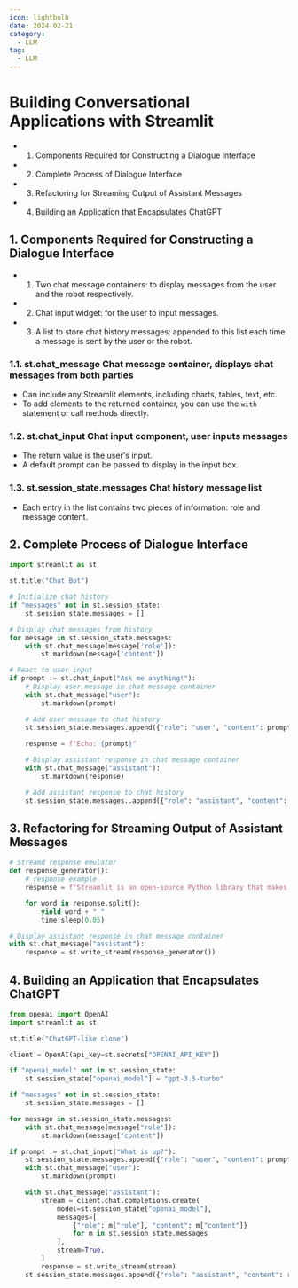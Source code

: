 ```yaml
---
icon: lightbulb
date: 2024-02-21
category:
  - LLM
tag:
  - LLM
---
```

# Building Conversational Applications with Streamlit
- 1. Components Required for Constructing a Dialogue Interface
- 2. Complete Process of Dialogue Interface
- 3. Refactoring for Streaming Output of Assistant Messages
- 4. Building an Application that Encapsulates ChatGPT
<!-- more -->

## 1. Components Required for Constructing a Dialogue Interface

- 1. Two chat message containers: to display messages from the user and the robot respectively.
- 2. Chat input widget: for the user to input messages.
- 3. A list to store chat history messages: appended to this list each time a message is sent by the user or the robot.

### 1.1. st.chat_message Chat message container, displays chat messages from both parties

- Can include any Streamlit elements, including charts, tables, text, etc.
- To add elements to the returned container, you can use the `with` statement or call methods directly.

### 1.2. st.chat_input Chat input component, user inputs messages

- The return value is the user's input.
- A default prompt can be passed to display in the input box.

### 1.3. st.session_state.messages Chat history message list

- Each entry in the list contains two pieces of information: role and message content.

## 2. Complete Process of Dialogue Interface
```python
import streamlit as st

st.title("Chat Bot")

# Initialize chat history
if "messages" not in st.session_state:
    st.session_state.messages = []

# Display chat messages from history
for message in st.session_state.messages:
    with st.chat_message(message['role']):
        st.markdown(message['content'])

# React to user input
if prompt := st.chat_input("Ask me anything!"):
    # Display user message in chat message container
    with st.chat_message("user"):
        st.markdown(prompt)

    # Add user message to chat history
    st.session_state.messages.append({"role": "user", "content": prompt})
    
    response = f"Echo: {prompt}"

    # Display assistant response in chat message container
    with st.chat_message("assistant"):
        st.markdown(response)

    # Add assistant response to chat history
    st.session_state.messages..append({"role": "assistant", "content": "response"})
```

## 3. Refactoring for Streaming Output of Assistant Messages
```python
# Streamd response emulator
def response_generator():
    # response example
    response = f"Streamlit is an open-source Python library that makes it easy to create and share beautiful, custom web apps for machine learning and data science. In just a few minutes you can build and deploy powerful data apps. So let's get started!"

    for word in response.split():
        yield word + " "
        time.sleep(0.05)
```

```python
# Display assistant response in chat message container
with st.chat_message("assistant"):
    response = st.write_stream(response_generator())
```
## 4. Building an Application that Encapsulates ChatGPT
```python
from openai import OpenAI
import streamlit as st

st.title("ChatGPT-like clone")

client = OpenAI(api_key=st.secrets["OPENAI_API_KEY"])

if "openai_model" not in st.session_state:
    st.session_state["openai_model"] = "gpt-3.5-turbo"

if "messages" not in st.session_state:
    st.session_state.messages = []

for message in st.session_state.messages:
    with st.chat_message(message["role"]):
        st.markdown(message["content"])

if prompt := st.chat_input("What is up?"):
    st.session_state.messages.append({"role": "user", "content": prompt})
    with st.chat_message("user"):
        st.markdown(prompt)

    with st.chat_message("assistant"):
        stream = client.chat.completions.create(
            model=st.session_state["openai_model"],
            messages=[
                {"role": m["role"], "content": m["content"]}
                for m in st.session_state.messages
            ],
            stream=True,
        )
        response = st.write_stream(stream)
    st.session_state.messages.append({"role": "assistant", "content": response})
```